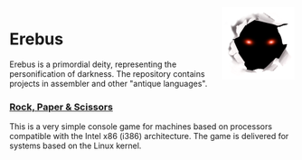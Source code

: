 <img src="ErebusLogo.png" align="right" />

# Erebus

Erebus is a primordial deity, representing the personification of darkness. The repository contains projects in assembler and other "antique languages".

### [Rock, Paper & Scissors](https://github.com/niko-zvt/Erebus/tree/main/Rock-Paper-Scissors)

This is a very simple console game for machines based on processors compatible with the Intel x86 (i386) architecture. The game is delivered for systems based on the Linux kernel.